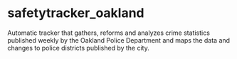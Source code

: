 # safetytracker_oakland

Automatic tracker that gathers, reforms and analyzes crime statistics published weekly by the Oakland Police Department and maps the data and changes to police districts published by the city.